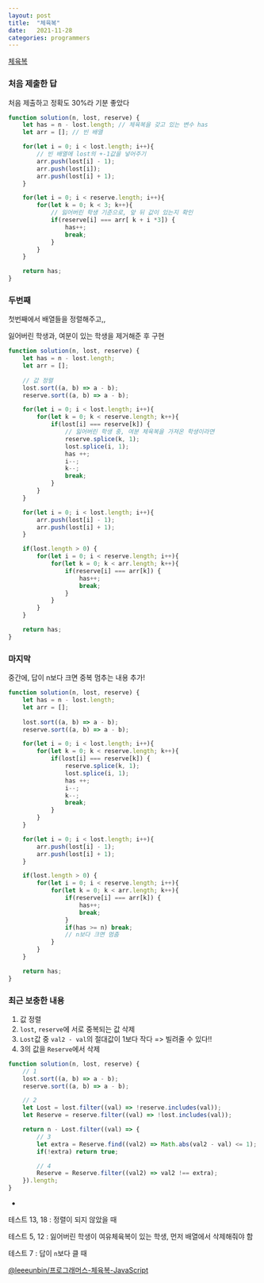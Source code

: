 ```yaml
---
layout: post
title:  "체육복"
date:   2021-11-28
categories: programmers
---
```

[체육복](https://programmers.co.kr/learn/courses/30/lessons/42862?language=javascript)

### 처음 제출한 답

처음 제출하고 정확도 30%라 기분 좋았다 

```js
function solution(n, lost, reserve) {
    let has = n - lost.length; // 체육복을 갖고 있는 변수 has
    let arr = []; // 빈 배열

    for(let i = 0; i < lost.length; i++){
        // 빈 배열에 lost의 +-1값을 넣어주기
        arr.push(lost[i] - 1);
        arr.push(lost[i]);
        arr.push(lost[i] + 1);
    }

    for(let i = 0; i < reserve.length; i++){
        for(let k = 0; k < 3; k++){
            // 잃어버린 학생 기준으로, 앞 뒤 값이 있는지 확인
            if(reserve[i] === arr[ k + i *3]) {
                has++;
                break;
            }
        }
    }

    return has;
}
```

### 두번째

첫번째에서 배열들을 정렬해주고,,

잃어버린 학생과, 여분이 있는 학생을 제거해준 후 구현


```js
function solution(n, lost, reserve) {
    let has = n - lost.length;
    let arr = [];
    
    // 값 정렬
    lost.sort((a, b) => a - b);
    reserve.sort((a, b) => a - b);

    for(let i = 0; i < lost.length; i++){
        for(let k = 0; k < reserve.length; k++){
            if(lost[i] === reserve[k]) {
                // 잃어버린 학생 중, 여분 체육복을 가져온 학생이라면
                reserve.splice(k, 1);
                lost.splice(i, 1);
                has ++;
                i--;
                k--;
                break;
            }
        }
    }

    for(let i = 0; i < lost.length; i++){
        arr.push(lost[i] - 1);
        arr.push(lost[i] + 1);
    }

    if(lost.length > 0) {
        for(let i = 0; i < reserve.length; i++){
            for(let k = 0; k < arr.length; k++){
                if(reserve[i] === arr[k]) {
                    has++;
                    break;
                }
            }
        }
    }

    return has;
}
```

### 마지막

중간에, 답이 n보다 크면 중복 멈추는 내용 추가!

```js
function solution(n, lost, reserve) {
    let has = n - lost.length;
    let arr = [];
    
    lost.sort((a, b) => a - b);
    reserve.sort((a, b) => a - b);

    for(let i = 0; i < lost.length; i++){
        for(let k = 0; k < reserve.length; k++){
            if(lost[i] === reserve[k]) {
                reserve.splice(k, 1);
                lost.splice(i, 1);
                has ++;
                i--;
                k--;
                break;
            }
        }
    }

    for(let i = 0; i < lost.length; i++){
        arr.push(lost[i] - 1);
        arr.push(lost[i] + 1);
    }

    if(lost.length > 0) {
        for(let i = 0; i < reserve.length; i++){
            for(let k = 0; k < arr.length; k++){
                if(reserve[i] === arr[k]) {
                    has++;
                    break;
                }
                if(has >= n) break;
                // n보다 크면 멈춤
            }
        }
    }

    return has;
}
```

### 최근 보충한 내용

1. 값 정렬
2. `lost`, `reserve`에 서로 중복되는 값 삭제
3. `Lost`값 중 `val2 - val`의 절대값이 1보다 작다 => 빌려줄 수 있다!!
4. 3의 값을 `Reserve`에서 삭제

```js
function solution(n, lost, reserve) {
    // 1
    lost.sort((a, b) => a - b);
    reserve.sort((a, b) => a - b);

    // 2
    let Lost = lost.filter((val) => !reserve.includes(val));
    let Reserve = reserve.filter((val) => !lost.includes(val));

    return n - Lost.filter((val) => {
        // 3
        let extra = Reserve.find((val2) => Math.abs(val2 - val) <= 1);
        if(!extra) return true;

        // 4
        Reserve = Reserve.filter((val2) => val2 !== extra);
    }).length;
}
```

*

테스트 13, 18 : 정렬이 되지 않았을 때

테스트 5, 12 : 잃어버린 학생이 여유체육복이 있는 학생, 먼저 배열에서 삭제해줘야 함

테스트 7 : 답이 `n`보다 클 때

[@leeeunbin/프로그래머스-체육복-JavaScript](https://velog.io/@leeeunbin/%ED%94%84%EB%A1%9C%EA%B7%B8%EB%9E%98%EB%A8%B8%EC%8A%A4-%EC%B2%B4%EC%9C%A1%EB%B3%B5-JavaScript)